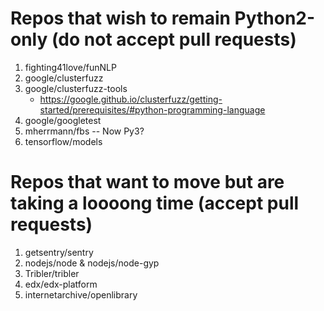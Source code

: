 # Repos that wish to remain Python2-only (do not accept pull requests)
1. fighting41love/funNLP
2. google/clusterfuzz
3. google/clusterfuzz-tools
    * https://google.github.io/clusterfuzz/getting-started/prerequisites/#python-programming-language
4. google/googletest
5. mherrmann/fbs -- Now Py3?
6. tensorflow/models

# Repos that want to move but are taking a loooong time (accept pull requests)
1. getsentry/sentry
2. nodejs/node & nodejs/node-gyp
3. Tribler/tribler
4. edx/edx-platform
5. internetarchive/openlibrary
